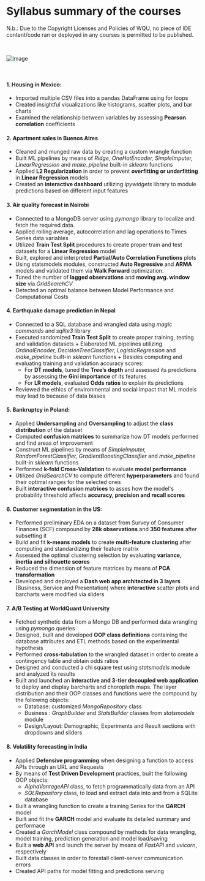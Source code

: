 # Syllabus summary of the courses

N.b.: Due to the Copyright Licenses and Policies of WQU, no piece of IDE content/code ran or deployed in any courses is permitted to be published.

&nbsp;
&nbsp;       

![image](https://github.com/GBlanch/WorldQuant-University-Applied-DS-Lab/assets/136500426/59eec928-32be-4594-a1bf-5a5311568237)

&nbsp;
&nbsp;       

#### 1. Housing in Mexico:
   
   + Imported multiple CSV files into a pandas DataFrame using for loops
   + Created insightful visualizations like histograms, scatter plots, and bar charts
   + Examined the relationship between variables by assessing **Pearson correlation** coefficients

#### 2. Apartment sales in Buenos Aires
   
   +	Cleaned and munged raw data by creating a custom wrangle function
   +	Built ML pipelines by means of *Ridge, OneHotEncoder, SimpleImputer, LinearRegression* and *make_pipeline* built-in *sklearn* functions
   +	Applied **L2 Regularization** in order to prevent **overfitting or underfitting** in **Linear Regression** models
   +	Created an **interactive dashboard** utilizing *ipywidgets* library to module predictions based on different input features

#### 3. Air quality forecast in Nairobi 

+ Connected to a MongoDB server using *pymongo* library to localize and fetch the required data.
+ Applied rolling average, autocorrelation and lag operations to Times Series data variables
+ Utilized **Train Test Split** procedures to create proper train and test datasets for a **Linear Regression** model
+ Built, explored and interpreted **Partial/Auto Correlation Functions** plots
+ Using statsmodels modules, constructed **Auto Regressive** and **ARMA** models and validated them via **Walk Forward** optimization.
+ Tuned the number of **lagged observations** and **moving avg. window size** via *GridSearchCV*
+ Detected an optimal balance between Model Performance and Computational Costs

#### 4. Earthquake damage prediction in Nepal
   + Connected to a SQL database and wrangled data using *magic commands* and *sqlite3* library
   + Executed randomized **Train Test Split** to create proper training, testing and validation datasets
	+ Elaborated ML pipelines utilizing *OrdinalEncoder, DecisionTreeClassifier, LogisticRegression* and *make_pipeline* built-in *sklearn* functions
	+ Besides computing and evaluating training and validation accuracy scores:
	   	+ For **DT models**, tuned the **Tree’s depth** and assessed its predictions by assessing the **Gini importance** of its features
	   	+ For **LR models**, evaluated **Odds ratios** to explain its predictions
   + Reviewed the ethics of environmental and social impact that ML models may lead to because of data biases

#### 5. Bankruptcy in Poland:
+ Applied **Undersampling** and **Oversampling** to adjust the **class distribution** of the dataset
+ Computed **confusion matrices** to summarize how DT models performed and find areas of improvement
+ Construct ML pipelines by means of *SimpleImputer, RandomForestClassifier, GradientBoostingClassifier* and *make_pipeline* built-in *sklearn* functions
+ Performed **k-fold Cross-Validation** to evaluate **model performance**
+ Utilized *GridSearchCV* to compute different **hyperparameters** and found their optimal ranges for the selected ones
+ Built **interactive confusion matrices** to asses how the model's probability threshold affects **accuracy, precision and recall scores**

#### 6. Customer segmentation in the US:
+ Performed preliminary EDA on a dataset from Survey of Consumer Finances (SCF) compound by **28k observations** and **350 features** after subsetting it
+ Build and fit **k-means models** to create **multi-feature clustering** after computing and standardizing their feature matrix
+ Assessed the optimal clustering selection by evaluating **variance, inertia and silhouette scores**
+ Reduced the dimension of feature matrices by means of **PCA transformation**
+ Developed and deployed a **Dash web app architected in 3 layers** (Business, Service and Presentation) where **interactive** scatter plots and barcharts were modified via sliders

#### 7. A/B Testing at WorldQuant University
+ Fetched synthetic data from a Mongo DB and performed data wrangling using *pymongo* queries
+ Designed, built and developed **OOP class definitions** containing the database attributes and ETL methods based on the experimental hypothesis
+ Performed **cross-tabulation** to the wrangled dataset in order to create a contingency table and obtain odds ratios
+ Designed and conducted a chi square test using *statsmodels* module and analyzed its results
+ Built and launched an **interactive and 3-tier decoupled web application** to deploy and display barcharts and choropleth maps. The layer distribution and their OOP classes and functions were the compound by the following objects:
  + Database: customized *MongoRepository* class
  + Business : *GraphBuilder* and *StatsBuilder* classes from *statsmodels* module
  + Design/Layout: Demographic, Experiments and Result sections with dropdowns and sliders

#### 8. Volatility forecasting in India
+ Applied **Defensive programming** when designing a function to access APIs through an URL and Requests
+ By means of **Test Driven Development** practices, built the following OOP objects:
	+ *AlphaVantageAPI* class, to fetch programmatically data from an API 
	+ *SQLRepository* class, to load and extract data into and from a SQLite database 
+ Built a wrangling function to create a training Series for the **GARCH** model
+ Built and fit the **GARCH** model and evaluate its detailed summary and performace 
+ Created a *GarchModel* class compound by methods for data wrangling, model training, prediction generation and model load/saving
+ Built a **web API** and launch the server by means of *FastAPI* and *uvicorn*, respectively
+ Built data classes in order to forestall client-server communication errors
+ Created API paths for model fitting and predictions serving 
